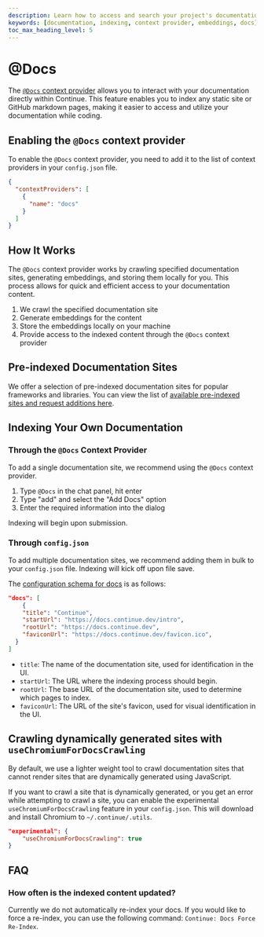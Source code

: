 ```yaml
---
description: Learn how to access and search your project's documentation directly within Continue
keywords: [documentation, indexing, context provider, embeddings, docs]
toc_max_heading_level: 5
---
```


# @Docs

The [`@Docs` context provider](http://localhost:3000/customization/context-providers#documentation) allows you to interact with your documentation directly within Continue. This feature enables you to index any static site or GitHub markdown pages, making it easier to access and utilize your documentation while coding.

## Enabling the `@Docs` context provider

To enable the `@Docs` context provider, you need to add it to the list of context providers in your `config.json` file.

```json
{
  "contextProviders": [
    {
      "name": "docs"
    }
  ]
}
```

## How It Works

The `@Docs` context provider works by crawling specified documentation sites, generating embeddings, and storing them locally for you. This process allows for quick and efficient access to your documentation content.

1. We crawl the specified documentation site
2. Generate embeddings for the content
3. Store the embeddings locally on your machine
4. Provide access to the indexed content through the `@Docs` context provider

## Pre-indexed Documentation Sites

We offer a selection of pre-indexed documentation sites for popular frameworks and libraries. You can view the list of [available pre-indexed sites and request additions here](https://github.com/continuedev/continue/blob/main/core/indexing/docs/preIndexedDocs.ts).

## Indexing Your Own Documentation

### Through the `@Docs` Context Provider

To add a single documentation site, we recommend using the `@Docs` context provider.

1. Type `@Docs` in the chat panel, hit enter
2. Type "add" and select the "Add Docs" option
3. Enter the required information into the dialog

Indexing will begin upon submission.

### Through `config.json`

To add multiple documentation sites, we recommend adding them in bulk to your `config.json` file. Indexing will kick off upon file save.

The [configuration schema for docs](https://github.com/continuedev/continue/blob/v0.9.212-vscode/extensions/vscode/config_schema.json#L1943-L1973) is as follows:

```json
"docs": [
    {
    "title": "Continue",
    "startUrl": "https://docs.continue.dev/intro",
    "rootUrl": "https://docs.continue.dev",
    "faviconUrl": "https://docs.continue.dev/favicon.ico",
  }
]
```

- `title`: The name of the documentation site, used for identification in the UI.
- `startUrl`: The URL where the indexing process should begin.
- `rootUrl`: The base URL of the documentation site, used to determine which pages to index.
- `faviconUrl`: The URL of the site's favicon, used for visual identification in the UI.

## Crawling dynamically generated sites with `useChromiumForDocsCrawling`

By default, we use a lighter weight tool to crawl documentation sites that cannot render sites that are dynamically generated using JavaScript.

If you want to crawl a site that is dynamically generated, or you get an error while attempting to crawl a site, you can enable the experimental `useChromiumForDocsCrawling` feature in your `config.json`. This will download and install Chromium to `~/.continue/.utils`.

```json title="config.json"
"experimental": {
    "useChromiumForDocsCrawling": true
}
```

## FAQ

### How often is the indexed content updated?

Currently we do not automatically re-index your docs. If you would like to force a re-index, you can use the following command: `Continue: Docs Force Re-Index`.
